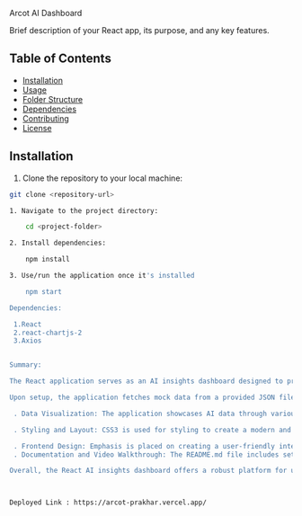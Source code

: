 Arcot AI Dashboard

Brief description of your React app, its purpose, and any key features.

## Table of Contents

- [Installation](#installation)
- [Usage](#usage)
- [Folder Structure](#folder-structure)
- [Dependencies](#dependencies)
- [Contributing](#contributing)
- [License](#license)

## Installation

1. Clone the repository to your local machine:

```bash
git clone <repository-url>

1. Navigate to the project directory:

    cd <project-folder>

2. Install dependencies:

    npm install

3. Use/run the application once it's installed

    npm start

Dependencies:

 1.React
 2.react-chartjs-2
 3.Axios


Summary:

The React application serves as an AI insights dashboard designed to provide users with a comprehensive view of AI data fetched from a mock AI service. Leveraging Create React App and TypeScript, this single-page application integrates Redux for state management and utilizes Chart.js or Recharts for interactive data visualization.

Upon setup, the application fetches mock data from a provided JSON file, simulating data retrieval from an AI service. The dashboard presents this data through visually appealing and user-friendly charts and graphs. Key features include:

 . Data Visualization: The application showcases AI data through various types of interactive charts, including bar charts for category distribution, line charts for response time trends over time, and pie charts or bar graphs for user satisfaction ratings and usage statistics.

 . Styling and Layout: CSS3 is used for styling to create a modern and responsive UI. The layout is designed to be clean, intuitive, and consistent across all components.

 . Frontend Design: Emphasis is placed on creating a user-friendly interface that facilitates easy interaction with the data. A consistent theme is applied to ensure coherence and aesthetic appeal throughout the application.
 . Documentation and Video Walkthrough: The README.md file includes setup instructions, an overview of the application, and a link to a video walkthrough. Comments within the code provide clarity on logic and implementation details, facilitating ease of understanding and further development.

Overall, the React AI insights dashboard offers a robust platform for users to explore and analyze AI data, demonstrating the candidate's proficiency in frontend development, design, and user interaction.



Deployed Link : https://arcot-prakhar.vercel.app/
```
